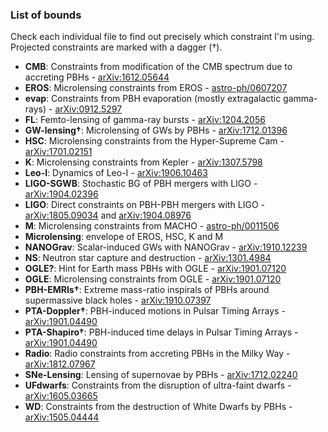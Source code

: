 ### List of bounds

Check each individual file to find out precisely which constraint I'm using. Projected constraints are marked with a dagger (†).

- **CMB**: Constraints from modification of the CMB spectrum due to accreting PBHs - [arXiv:1612.05644](https://arxiv.org/abs/1612.05644) 
- **EROS**: Microlensing constraints from EROS - [astro-ph/0607207](https://arxiv.org/abs/astro-ph/0607207)  
- **evap**: Constraints from PBH evaporation (mostly extragalactic gamma-rays) - [arXiv:0912.5297](https://arxiv.org/abs/0912.5297)  
- **FL**: Femto-lensing of gamma-ray bursts - [arXiv:1204.2056](https://arxiv.org/abs/1204.2056)  
- **GW-lensing†**: Microlensing of GWs by PBHs - [arXiv:1712.01396](https://arxiv.org/abs/1712.01396)  
- **HSC**: Microlensing constraints from the Hyper-Supreme Cam - [arXiv:1701.02151](https://arxiv.org/abs/1701.02151)  
- **K**: Microlensing constraints from Kepler - [arXiv:1307.5798](https://arxiv.org/abs/1307.5798)  
- **Leo-I**: Dynamics of Leo-I -  [arXiv:1906.10463](https://arxiv.org/abs/1906.10463)  
- **LIGO-SGWB**: Stochastic BG of PBH mergers with LIGO - [arXiv:1904.02396](https://arxiv.org/abs/1904.02396)  
- **LIGO**: Direct constraints on PBH-PBH mergers with LIGO - [arXiv:1805.09034](https://arxiv.org/abs/1805.09034) and [arXiv:1904.08976](https://arxiv.org/abs/1904.08976)  
- **M**: Microlensing constraints from MACHO - [astro-ph/0011506](https://arxiv.org/abs/astro-ph/0011506)  
- **Microlensing**: envelope of EROS, HSC, K and M  
- **NANOGrav**: Scalar-induced GWs with NANOGrav - [arXiv:1910.12239](https://arxiv.org/abs/1910.12239)
- **NS**: Neutron star capture and destruction - [arXiv:1301.4984](https://arxiv.org/abs/1301.4984)  
- **OGLE?**: Hint for Earth mass PBHs with OGLE - [arXiv:1901.07120](https://arxiv.org/abs/1901.07120)
- **OGLE**: Microlensing constraints from OGLE - [arXiv:1901.07120](https://arxiv.org/abs/1901.07120)  
- **PBH-EMRIs†**: Extreme mass-ratio inspirals of PBHs around supermassive black holes - [arXiv:1910.07397](https://arxiv.org/abs/1910.07397)  
- **PTA-Doppler†**: PBH-induced motions in Pulsar Timing Arrays - [arXiv:1901.04490](https://arxiv.org/abs/1901.04490)  
- **PTA-Shapiro†**: PBH-induced time delays in Pulsar Timing Arrays - [arXiv:1901.04490](https://arxiv.org/abs/1901.04490)  
- **Radio**: Radio constraints from accreting PBHs in the Milky Way - [arXiv:1812.07967](https://arxiv.org/abs/1812.07967)  
- **SNe-Lensing**: Lensing of supernovae by PBHs - [arXiv:1712.02240](https://arxiv.org/abs/1712.02240)  
- **UFdwarfs**: Constraints from the disruption of ultra-faint dwarfs - [arXiv:1605.03665](https://arxiv.org/abs/1605.03665)  
- **WD**: Constraints from the destruction of White Dwarfs by PBHs - [arXiv:1505.04444](https://arxiv.org/abs/1505.04444)
